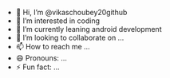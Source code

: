 - 👋 Hi, I’m @vikaschoubey20github
- 👀 I’m interested in coding
- 🌱 I’m currently leaning android development
- 💞️ I’m looking to collaborate on ...
- 📫 How to reach me ...
- 😄 Pronouns: ...
- ⚡ Fun fact: ...

<!---
vikaschoubey20github/vikaschoubey20github is a ✨ special ✨ repository because its `README.md` (this file) appears on your GitHub profile.
You can click the Preview link to take a look at your changes.
--->
